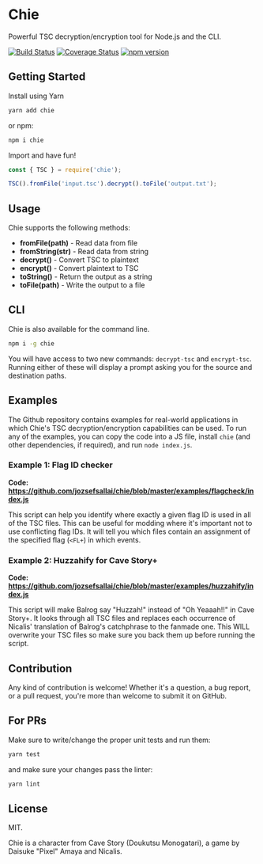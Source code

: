 # Chie

Powerful TSC decryption/encryption tool for Node.js and the CLI.

[![Build Status](https://travis-ci.org/jozsefsallai/chie.svg)](https://travis-ci.org/jozsefsallai/chie) [![Coverage Status](https://coveralls.io/repos/github/jozsefsallai/chie/badge.svg?branch=master)](https://coveralls.io/github/jozsefsallai/chie?branch=master) [![npm version](https://img.shields.io/npm/v/chie.svg?style=flat)](https://www.npmjs.com/package/chie)

## Getting Started

Install using Yarn

```sh
yarn add chie
```

or npm:

```sh
npm i chie
```

Import and have fun!

```js
const { TSC } = require('chie');

TSC().fromFile('input.tsc').decrypt().toFile('output.txt');
```

## Usage

Chie supports the following methods:

  * **fromFile(path)** - Read data from file
  * **fromString(str)** - Read data from string
  * **decrypt()** - Convert TSC to plaintext
  * **encrypt()** - Convert plaintext to TSC
  * **toString()** - Return the output as a string
  * **toFile(path)** - Write the output to a file

## CLI

Chie is also available for the command line.

```sh
npm i -g chie
```

You will have access to two new commands: `decrypt-tsc` and `encrypt-tsc`. Running either of these will display a prompt asking you for the source and destination paths.

## Examples

The Github repository contains examples for real-world applications in which Chie's TSC decryption/encryption capabilities can be used. To run any of the examples, you can copy the code into a JS file, install `chie` (and other dependencies, if required), and run `node index.js`.

### Example 1: Flag ID checker

**Code: https://github.com/jozsefsallai/chie/blob/master/examples/flagcheck/index.js**

This script can help you identify where exactly a given flag ID is used in all of the TSC files. This can be useful for modding where it's important not to  use conflicting flag IDs. It will tell you which files contain an assignment of the specified flag (`<FL+`) in which events.

### Example 2: Huzzahify for Cave Story+

**Code: https://github.com/jozsefsallai/chie/blob/master/examples/huzzahify/index.js**

This script will make Balrog say "Huzzah!" instead of "Oh Yeaaah!!" in Cave Story+. It looks through all TSC files and replaces each occurrence of Nicalis' translation of Balrog's catchphrase to the fanmade one. This WILL overwrite your TSC files so make sure you back them up before running the script.

## Contribution

Any kind of contribution is welcome! Whether it's a question, a bug report, or a pull request, you're more than welcome to submit it on GitHub.

## For PRs

Make sure to write/change the proper unit tests and run them:

```sh
yarn test
```

and make sure your changes pass the linter:

```sh
yarn lint
```

## License

MIT.

Chie is a character from Cave Story (Doukutsu Monogatari), a game by Daisuke "Pixel" Amaya and Nicalis.

